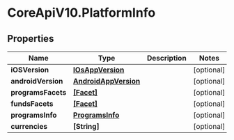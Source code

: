 # CoreApiV10.PlatformInfo

## Properties
Name | Type | Description | Notes
------------ | ------------- | ------------- | -------------
**iOSVersion** | [**IOsAppVersion**](IOsAppVersion.md) |  | [optional] 
**androidVersion** | [**AndroidAppVersion**](AndroidAppVersion.md) |  | [optional] 
**programsFacets** | [**[Facet]**](Facet.md) |  | [optional] 
**fundsFacets** | [**[Facet]**](Facet.md) |  | [optional] 
**programsInfo** | [**ProgramsInfo**](ProgramsInfo.md) |  | [optional] 
**currencies** | **[String]** |  | [optional] 


